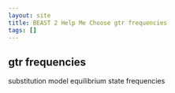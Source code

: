 ```yaml
---
layout: site
title: BEAST 2 Help Me Choose gtr frequencies
tags: []
---
```


## gtr frequencies

substitution model equilibrium state frequencies
